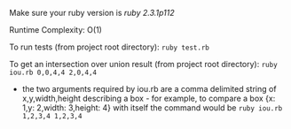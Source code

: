 Make sure your ruby version is *ruby 2.3.1p112*

Runtime Complexity: O(1)

To run tests (from project root directory): `ruby test.rb`

To get an intersection over union result (from project root directory): `ruby iou.rb 0,0,4,4 2,0,4,4`
 - the two arguments required by iou.rb are a comma delimited string of x,y,width,height describing a box
 		- for example, to compare a box {x: 1,y: 2,width: 3,height: 4} with itself the command would be `ruby iou.rb 1,2,3,4 1,2,3,4`